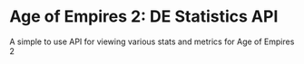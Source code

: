 # Age of Empires 2: DE Statistics API

A simple to use API for viewing various stats and metrics for Age of Empires 2